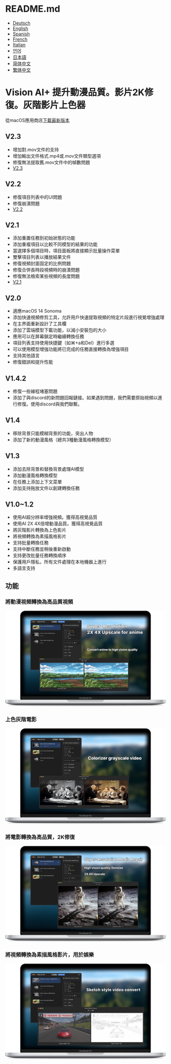 # README.md
- [Deutsch](README.de.md)
- [English](README.md)
- [Spanish](README.es.md)
- [French](README.fr.md)
- [Italian](README.it.md)
- [언어](README.ko.md)
- [日本語](README.ja.md)
- [简体中文](README.zh_cn.md)
- [繁体中文](README.zh_tw.md)

# Vision AI+ 提升動漫品質。影片2K修復。灰階影片上色器

從macOS應用商店[下載最新版本](https://apps.apple.com/us/app/id6445976076)

V2.3
---
- 增加對.mov文件的支持
- 增加輸出文件格式.mp4或.mov文件類型選項
- 修復無法提取舊.mov文件中的幀數問題
- [V2.3](https://download.marksdo.com/apps/VisionAI/V2.3/VisionAI.dmg)

V2.2
---
- 修復項目列表中的UI問題
- 修復崩潰問題
- [V2.2](https://download.marksdo.com/apps/VisionAI/V2.2/VisionAI.dmg)

V2.1
---
- 添加重置任務到初始狀態的功能
- 添加重複項目以比較不同模型的結果的功能
- 當選擇多個項目時，項目面板將直接顯示批量操作菜單
- 雙擊項目列表以播放結果文件
- 修復視頻封面固定的比例問題
- 修復合併長時段視頻時的崩潰問題
- 修復無法檢索某些視頻的長度問題
- [V2.1](https://download.marksdo.com/apps/VisionAI/V2.1/VisionAI.zip)

V2.0
---
- 適應macOS 14 Sonoma
- 添加快速視頻修剪工具，允許用戶快速提取視頻的特定片段進行視覺增強處理
- 在主界面重新設計了工具欄
- 添加了雲端模型下載功能，以減小安裝包的大小
- 應用可以在屏幕鎖定時繼續轉換任務
- 項目列表支持使用快捷鍵（如⌘+a和Del）進行多選
- 可以使用模型增強功能將已完成的任務直接轉換為增強項目
- 支持其他語言
- 修復錯誤和提升性能

V1.4.2
---
- 修復一些線程堵塞問題
- 添加了與discord的新問題回報鏈接。如果遇到問題，我們需要原始視頻以進行修復。使用discord與我們聯繫。

V1.4
---
- 移除背景只能模糊背景的功能，突出人物
- 添加了新的動漫風格（總共3種動漫風格轉換模型）

V1.3
---
- 添加去除背景和替換背景處理AI模型
- 添加動漫風格轉換模型
- 在任務上添加上下文菜單
- 添加支持拖放文件以創建轉換任務

V1.0~1.2
---
- 使用AI超分辨率增強視頻。獲得高視覺品質
- 使用AI 2X 4X倍增動漫品質。獲得高視覺品質
- 將灰階影片轉換為上色影片
- 將視頻轉換為素描風格影片
- 支持批量轉換任務
- 支持中斷任務並稍後重新啟動
- 支持更改批量任務轉換順序
- 保護用戶隱私，所有文件處理在本地機器上進行
- 多語言支持

## 功能

### 將動漫視頻轉換為高品質視頻
![convert-anime-high-quality](images/Web-Preview-1.png)

### 上色灰階電影
![colorizer-grayscale-movie](images/Web-Preview-2.png)

### 將電影轉換為高品質，2K修復
![convert-movie-to-high-quality](images/Web-Preview-3.png)

### 將視頻轉換為素描風格影片，用於娛樂
![Convert-video-to-sketch-style-video-for-fun](images/Web-Preview-4.png)
